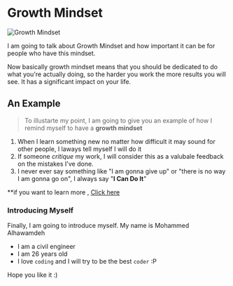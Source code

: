 # Growth Mindset

![Growth Mindset](https://zurb-dot-com-prod.s3.amazonaws.com/asset/1982/growth-mindset-01.png)

I am going to talk about Growth Mindset and how important it can be for people who have this mindset.

Now basically growth mindset means that you should be dedicated to do what you're actually doing, so the harder you work the more results you will see. It has a significant impact on your life.

## An Example

> To illustarte my point, I am going to give you an example of how I remind myself to have a **growth mindset**

1. When I learn something new no matter how difficult it may sound for other people, I laways tell myself I will do it
2. If someone _critique_ my work, I will consider this as a valubale feedback on the mistakes I've done.
3. I never ever say something like "I am gonna give up" or "there is no way I am gonna go on", I always say "**I Can Do It**"

**if you want to learn more , [Click here](https://www.mindsetworks.com/science/)

### Introducing Myself

Finally, I am going to introduce myself.
My name is Mohammed Alhawamdeh

- I am a civil engineer
- I am 26 years old
- I love `coding` and I will try to be the best `coder` :P

Hope you like it :)

